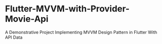 # Flutter-MVVM-with-Provider-Movie-Api
A Demonstrative Project Implementing MVVM Design Pattern in Flutter With API Data
